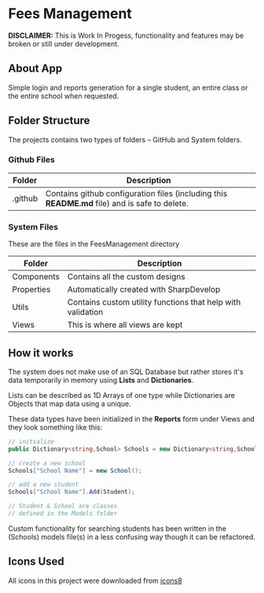 # Fees Management

**DISCLAIMER:** This is Work In Progess, functionality and features may be broken or still under development.

## About App

Simple login and reports generation for a single student, an entire class or the entire school when requested.

## Folder Structure

The projects contains two types of folders &ndash; GitHub and System folders.

### Github Files

Folder | Description
---|---
.github | Contains github configuration files (including this **README.md** file) and is safe to delete.

### System Files

These are the files in the FeesManagement directory

Folder | Description
---|---
Components | Contains all the custom designs
Properties | Automatically created with SharpDevelop
Utils | Contains custom utility functions that help with validation
Views | This is where all views are kept

## How it works

The system does not make use of an SQL Database but rather stores it's data temporarily in memory using **Lists** and **Dictionaries**. 

Lists can be described as 1D Arrays of one type while Dictionaries are Objects that map data using a unique.

These data types have been initialized in the **Reports** form under Views and they look something like this:

```cs
// initialize
public Dictionary<string,School> Schools = new Dictionary<string,School>();

// create a new school
Schools["School Name"] = new School();

// add a new student
Schools["School Name"].Add(Student);

// Student & School are classes
// defined in the Models folder
```

Custom functionality for searching students has been written in the (Schools) models file(s) in a less confusing way though it can be refactored.

## Icons Used

All icons in this project were downloaded from [icons8](//Icons8.com)
